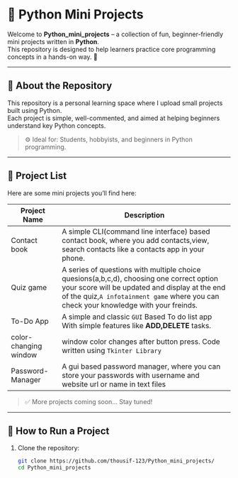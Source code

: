 # 🐍 Python Mini Projects

Welcome to **Python_mini_projects** – a collection of fun, beginner-friendly mini projects written in **Python**.  
This repository is designed to help learners practice core programming concepts in a hands-on way. 🚀

---

## 📌 About the Repository

This repository is a personal learning space where I  upload small projects built using Python.  
Each project is simple, well-commented, and aimed at helping beginners understand key Python concepts.

> ⚙️ Ideal for: Students, hobbyists, and beginners in Python programming.

---

## 📁 Project List

Here are some mini projects you’ll find here:

| Project Name            | Description                                         |
|-------------------------|-----------------------------------------------------|
| Contact book  |  A simple CLI(command line interface) based contact book, where you add contacts,view, search contacts like a contacts app in your phone.|
| Quiz game         | A series of questions with multiple choice quesions(a,b,c,d), choosing one correct option your score will be updated and display at the end of the quiz,<code>A infotainment game</code> where you can check your knowledge with your freinds.|
|To-Do App       | A simple and classic <code>GUI</code> Based To do list app With simple features like <b>ADD,DELETE</b> tasks.|
|color-changing window | window color changes after button press. Code written using <code>Tkinter Library</code>|
|Password-Manager | A gui based password manager, where you can store your passwords with username and website url or name in text files|

> ✅ More projects coming soon... Stay tuned!
---

## 🚀 How to Run a Project

1. Clone the repository:
   ```bash
   git clone https://github.com/thousif-123/Python_mini_projects/
   cd Python_mini_projects
